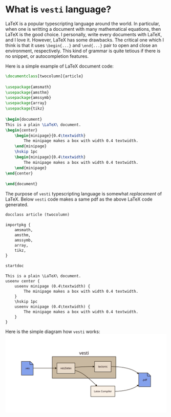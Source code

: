 # What is `vesti` language?

LaTeX is a popular typescripting language around the world. In particular, when
one is writting a document with many mathematical equations, then LaTeX is the
good choice. I personally, write every documents with LaTeX, and I love it.
However, LaTeX has some drawbacks. The critical one which I think is that it
uses `\begin{...}` and `\end{...}` pair to open and close an environment,
respectively. This kind of grammar is quite tetious if there is no snippet, or
autocompletion features.

Here is a simple example of LaTeX document code:

```latex
\documentclass[twocolumn]{article}

\usepackage{amsmath}
\usepackage{amsthm}
\usepackage{amssymb}
\usepackage{array}
\usepackage{tikz}

\begin{document}
This is a plain \LaTeX\ document.
\begin{center}
    \begin{minipage}{0.4\textwidth}
        The minipage makes a box with width 0.4 textwidth.
    \end{minipage}
    \hskip 1pc
    \begin{minipage}{0.4\textwidth}
        The minipage makes a box with width 0.4 textwidth.
    \end{minipage}
\end{center}

\end{document}
```
The purpose of `vesti` typescripting language is somewhat _replacement_ of
LaTeX. Below `vesti` code makes a same pdf as the above LaTeX code generated.

```
docclass article (twocolumn)

importpkg {
    amsmath,
    amsthm,
    amssymb,
    array,
    tikz,
}

startdoc

This is a plain \LaTeX\ document.
useenv center {
    useenv minipage (0.4\textwidth) {
        The minipage makes a box with width 0.4 textwidth.
    }
    \hskip 1pc
    useenv minipage (0.4\textwidth) {
        The minipage makes a box with width 0.4 textwidth.
    }
}
```

Here is the simple diagram how `vesti` works:
![how-vesti-works](./how_vesti_works.svg)
